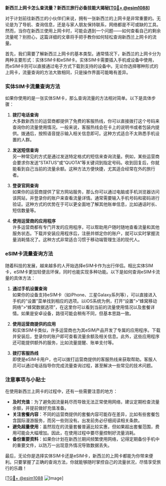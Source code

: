 **新西兰上网卡怎么查流量？新西兰旅行必备技能大揭秘[[TG💪+ @esim1088](https://t.me/s/esim1088)]**

对于计划前往新西兰的小伙伴们来说，拥有一张新西兰的上网卡是非常重要的。无论是为了导航、查询信息，还是与家人朋友保持联系，网络都是不可或缺的工具。然而，当你在新西兰使用上网卡时，可能会遇到一个问题——如何查看自己的剩余流量呢？别担心，这篇详细的文章将手把手教你如何轻松查询新西兰上网卡的流量。

首先，我们需要了解新西兰上网卡的基本类型。通常情况下，新西兰的上网卡分为两种主要形式：实体SIM卡和eSIM卡。实体SIM卡需要插入手机或设备中使用，而eSIM卡则可以直接通过电子方式下载到支持的设备中。无论你选择哪种形式的上网卡，流量查询的方法大致相同，只是操作界面可能略有差异。

### 实体SIM卡流量查询方法

如果你使用的是一张实体SIM卡，那么查询流量的方法相对简单。以下是具体步骤：

1. **拨打电话查询**  
   大多数新西兰的运营商都提供了免费的客服热线，你可以直接拨打这个号码来查询你的流量使用情况。一般来说，客服热线会在卡上的说明书或者包装内提供。拨通后，按照语音提示输入相关信息即可。这种方式适合不太熟悉手机设置的人群。

2. **发送短信查询**  
   另一种常见的方式是通过发送特定格式的短信来查询流量。例如，某些运营商会要求你发送“STATUS”或“QUOTA”等关键词到指定号码。收到回复后，你就能看到自己当前的流量余额。这种方法方便快捷，尤其适合经常在外的旅行者。

3. **登录官网查询**  
   如果你的运营商提供了官方网站服务，那么你可以通过电脑或手机浏览器访问该网站，并登录你的账户来查看流量详情。通常需要输入手机号码和密码进行验证。这种方式的优势在于可以更全面地了解其他账单信息，比如通话时长、短信数量等。

4. **使用运营商的应用程序**  
   许多运营商都有专门开发的应用程序，可以帮助用户随时随地查看流量和其他服务状态。下载并安装应用程序后，注册并绑定你的账户，就可以实时掌握流量消耗情况了。这种方式非常适合习惯于移动端管理生活的现代人。

### eSIM卡流量查询方法

随着科技的发展，越来越多的人开始选择eSIM卡作为出行伴侣。相比实体SIM卡，eSIM卡更加轻便且环保，同时也能实现多种功能。以下是如何查询eSIM卡流量的具体方法：

1. **通过手机设置查询**  
   如果你的设备支持eSIM卡（如iPhone、三星Galaxy系列等），可以直接进入手机的“设置”菜单找到相应的选项。以iOS系统为例，打开“设置”>“蜂窝移动网络”>“蜂窝数据选项”，在这里你可以看到当前的流量使用情况以及套餐详情。如果是安卓设备，路径可能会稍有不同，但基本思路一致。

2. **使用运营商提供的应用**  
   和实体SIM卡类似，许多运营商也为其eSIM产品开发了专属的应用程序。下载并安装后，登录你的账户即可查看流量余额及相关信息。此外，这些应用程序还可能提供额外的服务，比如流量提醒、账单支付等。

3. **拨打客服热线**  
   即使是eSIM卡用户，也可以拨打运营商提供的客服热线来获取帮助。客服人员可以通过电话指导你完成流量查询过程，甚至解决一些常见的技术问题。

### 注意事项与小贴士

在使用新西兰上网卡的过程中，还有一些需要注意的地方：

- **及时充值**：为了避免因流量耗尽而导致无法正常使用网络，建议定期检查流量余额，并提前做好充值准备。
- **关注套餐内容**：不同的运营商提供的套餐内容可能存在差异，比如有些套餐包含国际漫游服务，而另一些则没有。出发前务必仔细阅读相关条款。
- **避免超量使用**：虽然现在的流量套餐普遍比较实惠，但如果超出套餐范围，费用可能会大幅增加。因此，在使用过程中要尽量控制好流量消耗。
- **备份重要资料**：如果你计划在新西兰期间频繁使用网络，记得定期备份手机中的重要文件，以防万一出现意外情况导致数据丢失。

最后，无论你是选择实体SIM卡还是eSIM卡，新西兰的上网卡都能为你带来便利。只要掌握了正确的查询方法，你就能够随时掌控自己的流量状况，尽情享受旅行的乐趣！

[[TG💪+ @esim1088](https://t.me/s/esim1088) ![Image](https://i.postimg.cc/4NQfJmqS/Snipaste-2025-05-13-00-14-12.png)]